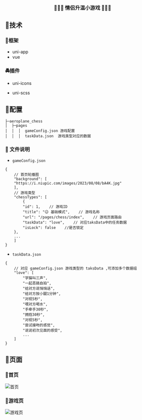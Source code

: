 <div align=center>
<h3>🎉🎉🎉 情侣升温小游戏 🎉🎉🎉</h3>
</div>

## 🚀技术
### 🚖框架
- uni-app
- vue

### 🚔插件
- uni-icons

- uni-scss

## 📔配置
```
├─aeroplane_chess
│  ├─pages
│  │  │  gameConfig.json 游戏配置
│  │  │  taskData.json  游戏类型对应的数据
```

### 📒 文件说明
- `gameConfig.json`
``` text
{
    // 首页轮播图
    "background": [
	"https://i.niupic.com/images/2023/08/08/bA4K.jpg"
    ],
    // 游戏类型
    "chessTypes": [
        {
	    "id": 1,    // 游戏ID
	    "title": "😉 基础模式",    // 游戏名称
	    "url": "/pages/chess/index",    // 游戏页面路由
	    "taskData": "love",    // 对应taksData中的任务数据
	    "isLock": false    //是否锁定
	},
    ...
    ]
}
```
- `taskData.json`
```text
{
    // 对应 gameConfig.json 游戏类型的 taksData ,可添加多个数据组
    "love": [
        "学猫叫三声",
        "一起恶搞自拍",
        "给对方说悄悄话",
        "给对方按小腿1分钟",
        "对视5秒",
        "喂对方喝水",
        "手牵手30秒",
        "拥抱30秒",
        "对视5秒",
        "尝试接吻的感觉",
        "说说初次见面的感受",
        ...
    ]
}
```


## 📌页面

### 🌹首页

<img src="https://foruda.gitee.com/images/1697621994006888977/b44c4281_7467053.png" alt="首页"  />


### 🍄游戏页
<img src="https://foruda.gitee.com/images/1697622117140475361/26d94964_7467053.png" alt="游戏页"  />